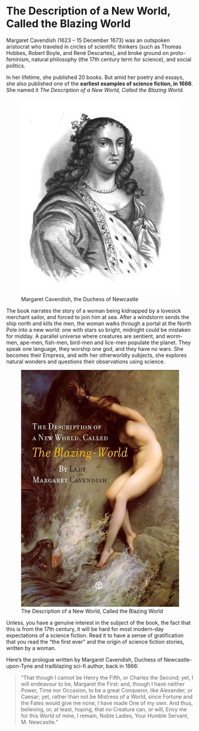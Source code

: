 # The Description of a New World, Called the Blazing World

Margaret Cavendish (1623 – 15 December 1673) was an outspoken aristocrat who traveled in circles of scientific thinkers (such as Thomas Hobbes, Robert Boyle, and René Descartes), and broke ground on proto-feminism, natural philosophy (the 17th century term for science), and social politics.

In her lifetime, she published 20 books. But amid her poetry and essays, she also published one of the __earliest examples of science fiction, in 1666__. She named it _The Description of a New World, Called the Blazing World._

<figure>
  <img src="/books/margaret-cavendish-the-duchess-of-newcastle.jpg" alt="Margaret Cavendish, the Duchess of Newcastle">
  <figcaption>
    Margaret Cavendish, the Duchess of Newcastle
  </figcaption>
</figure>

The book narrates the story of a woman being kidnapped by a lovesick merchant sailor, and forced to join him at sea. After a windstorm sends the ship north and kills the men, the woman walks through a portal at the North Pole into a new world: one with stars so bright, midnight could be mistaken for midday. A parallel universe where creatures are sentient, and worm-men, ape-men, fish-men, bird-men and lice-men populate the planet. They speak one language, they worship one god, and they have no wars. She becomes their Empress, and with her otherworldly subjects, she explores natural wonders and questions their observations using science.

<figure>
  <img src="/books/book-the-description-of-a-new-world-called-the-blazing-world.jpg" alt="The Description of a New World, Called the Blazing World">
  <figcaption>
    The Description of a New World, Called the Blazing World
  </figcaption>
</figure>

Unless, you have a genuine interest in the subject of the book, the fact that this is from the 17th century, it will be hard for most modern-day expectations of a science fiction. Read it to have a sense of gratification that you read the “the first ever” and the origin of science fiction stories, written by a woman.

Here’s the prologue written by Margaret Cavendish, Duchess of Newcastle-upon-Tyne and trailblazing sci-fi author, back in 1666:

> “That though I cannot be Henry the Fifth, or Charles the Second; yet, I will endeavour to be, Margaret the First: and, though I have neither Power, Time nor Occasion, to be a great Conqueror, like Alexander, or Caesar; yet, rather than not be Mistress of a World, since Fortune and the Fates would give me none, I have made One of my own. And thus, believing, or, at least, hoping, that no Creature can, or will, Envy me for this World of mine, I remain, Noble Ladies, Your Humble Servant, M. Newcastle.”
